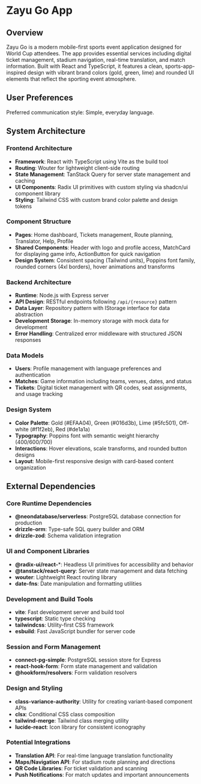 # Zayu Go App

## Overview

Zayu Go is a modern mobile-first sports event application designed for World Cup attendees. The app provides essential services including digital ticket management, stadium navigation, real-time translation, and match information. Built with React and TypeScript, it features a clean, sports-app-inspired design with vibrant brand colors (gold, green, lime) and rounded UI elements that reflect the sporting event atmosphere.

## User Preferences

Preferred communication style: Simple, everyday language.

## System Architecture

### Frontend Architecture
- **Framework**: React with TypeScript using Vite as the build tool
- **Routing**: Wouter for lightweight client-side routing
- **State Management**: TanStack Query for server state management and caching
- **UI Components**: Radix UI primitives with custom styling via shadcn/ui component library
- **Styling**: Tailwind CSS with custom brand color palette and design tokens

### Component Structure
- **Pages**: Home dashboard, Tickets management, Route planning, Translator, Help, Profile
- **Shared Components**: Header with logo and profile access, MatchCard for displaying game info, ActionButton for quick navigation
- **Design System**: Consistent spacing (Tailwind units), Poppins font family, rounded corners (4xl borders), hover animations and transforms

### Backend Architecture
- **Runtime**: Node.js with Express server
- **API Design**: RESTful endpoints following `/api/{resource}` pattern
- **Data Layer**: Repository pattern with IStorage interface for data abstraction
- **Development Storage**: In-memory storage with mock data for development
- **Error Handling**: Centralized error middleware with structured JSON responses

### Data Models
- **Users**: Profile management with language preferences and authentication
- **Matches**: Game information including teams, venues, dates, and status
- **Tickets**: Digital ticket management with QR codes, seat assignments, and usage tracking

### Design System
- **Color Palette**: Gold (#EFAA04), Green (#016d3b), Lime (#5fc501), Off-white (#f1f2eb), Red (#de1a1a)
- **Typography**: Poppins font with semantic weight hierarchy (400/600/700)
- **Interactions**: Hover elevations, scale transforms, and rounded button designs
- **Layout**: Mobile-first responsive design with card-based content organization

## External Dependencies

### Core Runtime Dependencies
- **@neondatabase/serverless**: PostgreSQL database connection for production
- **drizzle-orm**: Type-safe SQL query builder and ORM
- **drizzle-zod**: Schema validation integration

### UI and Component Libraries
- **@radix-ui/react-***: Headless UI primitives for accessibility and behavior
- **@tanstack/react-query**: Server state management and data fetching
- **wouter**: Lightweight React routing library
- **date-fns**: Date manipulation and formatting utilities

### Development and Build Tools
- **vite**: Fast development server and build tool
- **typescript**: Static type checking
- **tailwindcss**: Utility-first CSS framework
- **esbuild**: Fast JavaScript bundler for server code

### Session and Form Management
- **connect-pg-simple**: PostgreSQL session store for Express
- **react-hook-form**: Form state management and validation
- **@hookform/resolvers**: Form validation resolvers

### Design and Styling
- **class-variance-authority**: Utility for creating variant-based component APIs
- **clsx**: Conditional CSS class composition
- **tailwind-merge**: Tailwind class merging utility
- **lucide-react**: Icon library for consistent iconography

### Potential Integrations
- **Translation API**: For real-time language translation functionality
- **Maps/Navigation API**: For stadium route planning and directions
- **QR Code Libraries**: For ticket validation and scanning
- **Push Notifications**: For match updates and important announcements